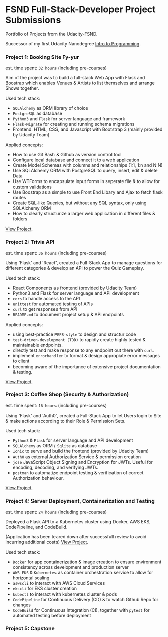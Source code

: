 # FSND Full-Stack-Developer Project Submissions

Portfolio of Projects from the Udacity-FSND.

Successor of my first Udacity Nanodegree [Intro to Programming](https://github.com/Thalrion/Udacity-Intro-to-Programming-Nanodegree).

### Project 1: Booking Site Fy-yur

est. time spent: `32 hours` (including pre-courses)

Aim of the project was to build a full-stack Web App with Flask and Boostrap which enables
Venues & Artists to list themselves and arrange Shows together.

Used tech stack:
- `SQLAlchemy` as ORM library of choice
- `PostgreSQL` as database
- `Python3` and `Flask` for server language and framework
- `Flask-Migrate` for creating and running schema migrations
- Frontend: HTML, CSS, and Javascript with Bootstrap 3 (mainly provided by Udacity Team)

Applied concepts:
- How to use Git Bash & Github as version control tool
- Configure local database and connect it to a web application
- Create Model Schemas with columns and relationships (1:1, 1:n and N:N)
- Use SQLAlchemy ORM with PostgreSQL to query, insert, edit & delete Data
- Use WTForms to encapsulate input forms in seperate file & to allow for custom validations
- Use Boostrap as a simple to use Front End Libary and Ajax to fetch flask routes
- Create SQL-like Queries, but without any SQL syntax, only using SQLAlchemy ORM
- How to clearly structurize a larger web application in different files & folders

[View Project](https://github.com/Thalrion/Udacity-Full-Stack-Developer-Nanodegree/tree/master/project01_fyyur).

### Project 2: Trivia API

est. time spent: `36 hours` (including pre-courses)

Using 'Flask' and 'React', created a Full-Stack App to manage questions
for different categories & develop an API to power the Quiz Gameplay.

Used tech stack:
- React Components as frontend (provided by Udacity Team)
- Python3 and Flask for server language and API development
- `cors` to handle access to the API
- `unittest` for automated testing of APIs
- `curl` to get responses from API
- `README.md` to document project setup & API endpoints

Applied concepts:
- using best-practice `PEP8-style` to design and structur code
- `test-driven-development (TDD)` to rapidly create highly tested & maintainable endpoints.
- directly test and make response to any endpoint out there with `curl`.
- implement `errorhandler` to format & design appropiate error messages to client
- becoming aware of the importance of extensive project documentation & testing.

[View Project](https://github.com/Thalrion/Udacity-Full-Stack-Developer-Nanodegree/tree/master/project02_triviaAPI/finished).

### Project 3: Coffee Shop (Security & Authorization)

est. time spent: `16 hours` (including pre-courses)

Using 'Flask' and 'Auth0', created a Full-Stack App to let Users
login to Site & make actions according to their Role & Permission Sets.

Used tech stack:
- `Python3` & `Flask` for server language and API development 
- `SQLAlchemy` as ORM / `Sqlite` as database
- `Ionic` to serve and build the frontend (provided by Udacity Team)
- `Auth0` as external Authorization Service & permission creation
- `jose` JavaScript Object Signing and Encryption for JWTs. Useful for encoding, decoding, and verifying JWTs.
- `postman` to automatize endpoint testing & verification of correct Authorization behaviour.

[View Project](https://github.com/Thalrion/Udacity-Full-Stack-Developer-Nanodegree/tree/master/project03_coffee_shop/finished).

### Project 4: Server Deployment, Containerization and Testing

est. time spent: `24 hours` (including pre-courses)

Deployed a Flask API to a Kubernetes cluster using Docker, AWS EKS, CodePipeline, and CodeBuild.

(Application has been teared down after successfull review to avoid incurring additional costs)
[View Project](https://github.com/Thalrion/FSND-Deploy-Flask-App-to-Kubernetes-Using-EKS).

Used tech stack:
- `Docker` for app containerization & image creation to ensure environment consistency across development and production server
- `AWS EKS` & `Kubernetes` as container orchestration service to allow for horizontal scaling
- `aswscli` to interact with AWS Cloud Services
- `ekscli` for EKS cluster creation
- `kubectl` to interact with kubernetes cluster & pods
- `CodePipeline` for Continuous Delivery (CD) & to watch Github Repo for changes
- `CodeBuild` for Continuous Integration (CI), together with `pytest` for automated testing before deployment


### Project 5: Capstone

